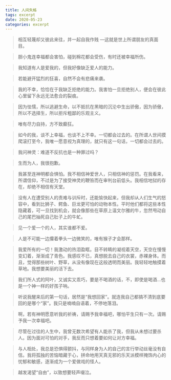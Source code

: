 ```yaml
---
title: 人间失格
tags: excerpt
date: 2020-05-23
categories: excerpt
---
```


> 相互轻蔑却又彼此来往，并一起自我作贱 —这就是世上所谓朋友的真面目。

> 胆小鬼连幸福都会害怕，碰到棉花都会受伤，有时还被幸福所伤。

> 我知道有人是爱我的，但我好像缺乏爱人的能力。

> 若能避开猛烈的狂喜，自然不会有悲痛来袭。

> 我的不幸，恰恰在于我缺乏拒绝的能力。我害怕一旦拒绝别人，便会在彼此心里留下永远无法愈合的裂痕。

> 因为怯懦，所以逃避生命，以不抵抗在黑暗的沉沦中生出骄傲，因为骄傲，所以不选择生，所以拒斥粗鄙的乐观主义。

> 唯有尽力自持，方不致癫狂。

> 如今的我，谈不上幸福，也谈不上不幸。一切都会过去的。在所谓人世间摸爬滚打至今，我唯一愿意视为真理的，就只有这一句话，一切都会过去的。

> 我问神灵：难道不反抗也是一种罪过吗？

> 生而为人，我很抱歉。

> 我甚至连神明都会惧怕。我不相信神爱世人，只相信神的惩罚。在我看来，所谓信仰，不过是为了接受神灵的鞭笞而在审判台前低头。我相信地狱的存在，却绝不相信有天堂。

> 没有人在遭受别人的责难与训斥时，还能愉快起来，但我却从人们生气的怒容中，看到比狮子、鳄鱼、巨龙更可怕的动物本性。平时他们都将这些本性隐藏着，可一旦找到机会，就会像那些在草原上温文尔雅的牛，忽然甩动自己的尾巴抽死自己肚子上的牛虻。

> 见一个爱一个的人，其实谁都不爱。

> 人是不可能一边攥着拳头一边微笑的，唯有猴子才会那样。

> 我爱所有的一切！我激动的热泪盈眶。目不转睛的凝视着天空，天空在慢慢变幻着，渐渐成了青色。我感叹不已，真想脱去自己的衣裳，赤裸身体。而且，觉得那些树叶、野草，从没有像现在这般透明而美丽。我轻轻地触摸着草地。我想要美丽的活下去。

> 我们所人式的阿叶，又诚实又乖巧，要是不喝酒的话，不，即使是喝酒...也是一个神一样的好孩子呐。

> 听说我醒来后的第一句话，居然是“我想回家”。就连我自己都搞不清到底要回的是哪个“家”。我只是喃喃自语着，不停地落泪。

> 啊，若有神明愿意听我的祈祷，请赐予我幸福吧，哪怕平生只有一次。请赐予我一次幸福吧。

> 尽管在过往的人生中，我曾无数次希望有人能杀了我，但我从未想过要杀人。因为面对可怕的对手，我反而只想着要如何让对方幸福。

> 与人相处，我总是恐惧得颤抖，与同样身为人的自己的言行举动丝毫没有自信。我将孤独的苦恼暗藏于心，拼命地用天真无邪的乐天派模样掩饰内心的忧郁和敏感，逐渐成为一个爱做戏的怪人。

> 越发渴望“自由”，以致想要轻声啜泣。

